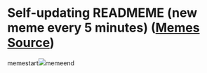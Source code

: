 # Self-updating READMEME (new meme every 5 minutes) ([Memes Source](https://bramses.notion.site/a49c1e962b7646879176ac3b327b6533?v=4d1eda54b170483cb03a40f257231764))

memestart![](https://www.notion.so/image/https%3A%2F%2Fs3-us-west-2.amazonaws.com%2Fsecure.notion-static.com%2F2d5d954e-f4fd-402f-99a1-c55eb4fe07d9%2FB9C9CEC8-63A6-4344-9C4E-B55BA2AEBA8E.jpeg?table=block&id=733290ba-2ff7-4013-9ec0-faf501e13cc7&cache=v2)memeend
